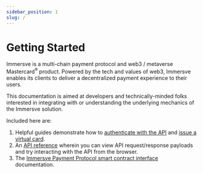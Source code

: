 ```yaml
---
sidebar_position: 1
slug: /
---
```


# Getting Started

Immersve is a multi-chain payment protocol and web3 / metaverse Mastercard<sup>®</sup> product. Powered by the tech and values of web3, Immersve enables its clients to deliver a decentralized payment experience to their users.

This documentation is aimed at developers and technically-minded folks interested in integrating with or understanding the underlying mechanics of the Immersve solution.

Included here are:
1. Helpful guides demonstrate how to [authenticate with the API](/guides/authentication) and [issue a virtual card](/guides/issue-a-virtual-card).
1. An [API reference](/category/api-reference) wherein you can view API request/response payloads and try interacting with the API from the browser.
1. The [Immersve Payment Protocol smart contract interface](/contracts/payment-protocol) documentation.